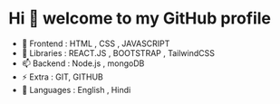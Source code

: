 # Hi 👋 welcome to my GitHub profile
      
- 🔭 Frontend : HTML , CSS , JAVASCRIPT 
- 🌱 Libraries : REACT.JS , BOOTSTRAP , TailwindCSS
- 📫 Backend : Node.js , mongoDB
- ⚡  Extra : GIT, GITHUB
- 💬 Languages : English , Hindi
